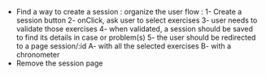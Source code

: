 - Find a way to create a session : organize the user flow :
    1- Create a session button
    2- onClick, ask user to select exercises
    3- user needs to validate those exercises
    4- when validated, a session should be saved to find its details in case or problem(s)
    5- the user should be redirected to a page session/:id
        A- with all the selected exercises
        B- with a chronometer
- Remove the session page